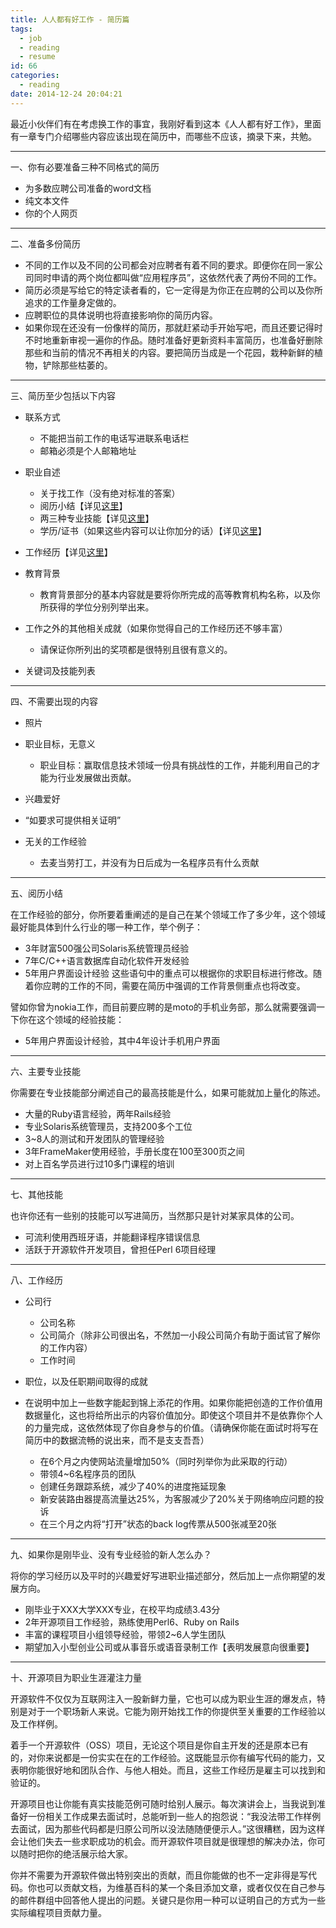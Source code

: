 ```yaml
---
title: 人人都有好工作 - 简历篇
tags:
  - job
  - reading
  - resume
id: 66
categories:
  - reading
date: 2014-12-24 20:04:21
---
```


最近小伙伴们有在考虑换工作的事宜，我刚好看到这本《人人都有好工作》，里面有一章专门介绍哪些内容应该出现在简历中，而哪些不应该，摘录下来，共勉。
<!--more-->
* * *

一、你有必要准备三种不同格式的简历

*   为多数应聘公司准备的word文档
*   纯文本文件
*   你的个人网页

* * *

二、准备多份简历

*   不同的工作以及不同的公司都会对应聘者有着不同的要求。即便你在同一家公司同时申请的两个岗位都叫做“应用程序员”，这依然代表了两份不同的工作。
*   简历必须是写给它的特定读者看的，它一定得是为你正在应聘的公司以及你所追求的工作量身定做的。
*   应聘职位的具体说明也将直接影响你的简历内容。
*   如果你现在还没有一份像样的简历，那就赶紧动手开始写吧，而且还要记得时不时地重新审视一遍你的作品。随时准备好更新资料丰富简历，也准备好删除那些和当前的情况不再相关的内容。要把简历当成是一个花园，栽种新鲜的植物，铲除那些枯萎的。

* * *

三、简历至少包括以下内容

*   联系方式

    *   不能把当前工作的电话写进联系电话栏
    *   邮箱必须是个人邮箱地址

*   职业自述

    *   关于找工作（没有绝对标准的答案）
    *   阅历小结【详见[这里](#exp)】
    *   两三种专业技能【详见[这里](#pro)】
    *   学历/证书（如果这些内容可以让你加分的话）【详见[这里](#edu)】

*   工作经历【详见[这里](#work)】
*   教育背景

    *   教育背景部分的基本内容就是要将你所完成的高等教育机构名称，以及你所获得的学位分别列举出来。

*   工作之外的其他相关成就（如果你觉得自己的工作经历还不够丰富）

    *   请保证你所列出的奖项都是很特别且很有意义的。

*   关键词及技能列表

* * *

四、不需要出现的内容

*   照片
*   职业目标，无意义

    *   职业目标：赢取信息技术领域一份具有挑战性的工作，并能利用自己的才能为行业发展做出贡献。

*   兴趣爱好
*   “如要求可提供相关证明”
<div id="exp"></div>

*   无关的工作经验

    *   去麦当劳打工，并没有为日后成为一名程序员有什么贡献

* * *

五、阅历小结

在工作经验的部分，你所要着重阐述的是自己在某个领域工作了多少年，这个领域最好能具体到什么行业的哪一种工作，举个例子：

*   3年财富500强公司Solaris系统管理员经验
*   7年C/C++语言数据库自动化软件开发经验
*   5年用户界面设计经验
这些语句中的重点可以根据你的求职目标进行修改。随着你应聘的工作的不同，需要在简历中强调的工作背景侧重点也将改变。
<div id="pro"></div>
譬如你曾为nokia工作，而目前要应聘的是moto的手机业务部，那么就需要强调一下你在这个领域的经验技能：

*   5年用户界面设计经验，其中4年设计手机用户界面

* * *

六、主要专业技能

你需要在专业技能部分阐述自己的最高技能是什么，如果可能就加上量化的陈述。
<div id="edu"></div>

*   大量的Ruby语言经验，两年Rails经验
*   专业Solaris系统管理员，支持200多个工位
*   3~8人的测试和开发团队的管理经验
*   3年FrameMaker使用经验，手册长度在100至300页之间
*   对上百名学员进行过10多门课程的培训

* * *

七、其他技能

也许你还有一些别的技能可以写进简历，当然那只是针对某家具体的公司。
<div id="work"></div>

*   可流利使用西班牙语，并能翻译程序错误信息
*   活跃于开源软件开发项目，曾担任Perl 6项目经理

* * *

八、工作经历

*   公司行

    *   公司名称
    *   公司简介（除非公司很出名，不然加一小段公司简介有助于面试官了解你的工作内容）
    *   工作时间

*   职位，以及任职期间取得的成就
*   在说明中加上一些数字能起到锦上添花的作用。如果你能把创造的工作价值用数据量化，这也将给所出示的内容价值加分。即使这个项目并不是依靠你个人的力量完成，这依然体现了你自身参与的价值。（请确保你能在面试时将写在简历中的数据流畅的说出来，而不是支支吾吾）

    *   在6个月之内使网站流量增加50%（同时列举你为此采取的行动）
    *   带领4~6名程序员的团队
    *   创建任务跟踪系统，减少了40%的进度拖延现象
    *   新安装路由器提高流量达25%，为客服减少了20%关于网络响应问题的投诉
    *   在三个月之内将“打开”状态的back log传票从500张减至20张

* * *

九、如果你是刚毕业、没有专业经验的新人怎么办？

将你的学习经历以及平时的兴趣爱好写进职业描述部分，然后加上一点你期望的发展方向。

*   刚毕业于XXX大学XXX专业，在校平均成绩3.43分
*   2年开源项目工作经验，熟练使用Perl6、Ruby on Rails
*   丰富的课程项目小组领导经验，带领2~6人学生团队
*   期望加入小型创业公司或从事音乐或语音录制工作【表明发展意向很重要】

* * *

十、开源项目为职业生涯灌注力量

开源软件不仅仅为互联网注入一股新鲜力量，它也可以成为职业生涯的爆发点，特别是对于一个职场新人来说。它能为刚开始找工作的你提供至关重要的工作经验以及工作样例。

着手一个开源软件（OSS）项目，无论这个项目是你自主开发的还是原本已有的，对你来说都是一份实实在在的工作经验。这既能显示你有编写代码的能力，又表明你能很好地和团队合作、与他人相处。而且，这些工作经历是雇主可以找到和验证的。

开源项目也让你能有真实技能范例可随时给别人展示。每次演讲会上，当我说到准备好一份相关工作成果去面试时，总能听到一些人的抱怨说：“我没法带工作样例去面试，因为那些代码都是归原公司所以没法随随便便示人。”这很糟糕，因为这样会让他们失去一些求职成功的机会。而开源软件项目就是很理想的解决办法，你可以随时把你的绝活展示给大家。

你并不需要为开源软件做出特别突出的贡献，而且你能做的也不一定非得是写代码。你也可以贡献文档，为维基百科的某一个条目添加文章，或者仅仅在自己参与的邮件群组中回答他人提出的问题。关键只是你用一种可以证明自己的方式为一些实际编程项目贡献力量。

